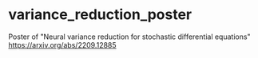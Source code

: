 # variance_reduction_poster
Poster of "Neural variance reduction for stochastic differential equations" https://arxiv.org/abs/2209.12885
